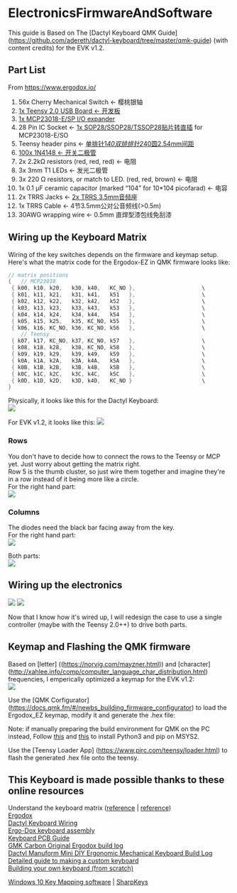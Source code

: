 # ElectronicsFirmwareAndSoftware
This guide is Based on The [Dactyl Keyboard QMK Guide] (https://github.com/adereth/dactyl-keyboard/tree/master/qmk-guide) (with content credits) for the EVK v1.2.    

## Part List 
From https://www.ergodox.io/  
1. 56x Cherry Mechanical Switch <- 樱桃银轴
2. [1x Teensy 2.0 USB Board <- 开发板](https://item.taobao.com/item.htm?spm=a1z09.2.0.0.7d1f2e8depIv8w&id=537590679522&_u=b1t8kl8uaf14)
3. [1x MCP23018-E/SP I/O expander](https://item.taobao.com/item.htm?spm=a1z09.2.0.0.7d1f2e8depIv8w&id=590535614070&_u=b1t8kl8u64f3)  
4. 28 Pin IC Socket <- [1x SOP28/SSOP28/TSSOP28贴片转直插](https://detail.tmall.com/item.htm?id=13259612993&spm=a1z09.2.0.0.7d1f2e8depIv8w&_u=b1t8kl8ud655) for MCP23018-E/SO
5. Teensy header pins <- [单排针1*40双排排针2*40圆2.54mm间距](https://detail.tmall.com/item.htm?id=13700799942&spm=a1z09.2.0.0.7d1f2e8depIv8w&_u=b1t8kl8ud5aa)  
6. [100x 1N4148 <- 开关二极管](https://detail.tmall.com/item.htm?id=15641176828&spm=a1z09.2.0.0.7d1f2e8depIv8w&_u=b1t8kl8u798e)  
7. 2x 2.2kΩ resistors (red, red, red) <- 电阻  
8. 3x 3mm T1 LEDs <- 发光二极管  
9. 3x 220 Ω resistors, or match to LED. (red, red, brown) <- 电阻  
10. 1x 0.1 µF ceramic capacitor (marked “104” for 10*104 picofarad) <- 电容  
11. 2x TRRS Jacks <- [2x TRRS 3.5mm音频座](https://detail.tmall.com/item.htm?id=601564458381&spm=a1z09.2.0.0.7d1f2e8depIv8w&_u=b1t8kl8uc061)  
12. 1x TRRS Cable <- 4节3.5mm公对公音频线(>0.5m)  
13. 30AWG wrapping wire <- 0.5mm 直焊型漆包线免刮漆

## Wiring up the Keyboard Matrix

Wiring of the key switches depends on the firmware and keymap setup. Here's what the matrix code for the Ergodox-EZ in QMK firmware looks like:  

```c
// matrix positions
{   // MCP23018
 { k00, k10, k20,   k30, k40,   KC_NO },                     \
 { k01, k11, k21,   k31, k41,   k51   },                     \
 { k02, k12, k22,   k32, k42,   k52   },                     \
 { k03, k13, k23,   k33, k43,   k53   },                     \
 { k04, k14, k24,   k34, k44,   k54   },                     \
 { k05, k15, k25,   k35, KC_NO, k55   },                     \
 { k06, k16, KC_NO, k36, KC_NO, k56   },                     \
    // Teensy
 { k07, k17, KC_NO, k37, KC_NO, k57   },                     \
 { k08, k18, k28,   k38, KC_NO, k58   },                     \
 { k09, k19, k29,   k39, k49,   k59   },                     \
 { k0A, k1A, k2A,   k3A, k4A,   k5A   },                     \
 { k0B, k1B, k2B,   k3B, k4B,   k5B   },                     \
 { k0C, k1C, k2C,   k3C, k4C,   k5C   },                     \
 { k0D, k1D, k2D,   k3D, k4D,   KC_NO }                      \
}
```
Physically, it looks like this for the Dactyl Keyboard:  
<img src="./Images/dactyl-keymapping.png"> 

For EVK v1.2, it looks like this:
<img src="./Images/EVKv1.2_Keymapping.jpg"> 

### Rows
You don't have to decide how to connect the rows to the Teensy or MCP yet. Just worry about getting the matrix right.  
Row 5 is the thumb cluster, so just wire them together and imagine they're in a row instead of it being more like a circle.  
For the right hand part:  
<img src="./Images/RightHandRowWiring.jpg"> 

### Columns
The diodes need the black bar facing away from the key.  
For the right hand part:  
<img src="./Images/RightHandMatrix.jpg"> 

Both parts:  
<img src="./Images/BothHandMatrices.jpg"> 


## Wiring up the electronics
<img src="./Images/dactyl-circuit-diagram.png">  
 
<img src="./Images/FullWiring.jpg"> 

Now that I know how it's wired up, I will redesign the case to use a single controller (maybe with the Teensy 2.0++) to drive both parts.



## Keymap and Flashing the QMK firmware
Based on [letter] ((https://norvig.com/mayzner.html)) and [character] (http://xahlee.info/comp/computer_language_char_distribution.html) frequencies, I emperically optimized a keymap for the EVK v1.2:  
<img src="./Images/TemporaryKeymap.PNG"> 

Use the [QMK Corfigurator] (https://docs.qmk.fm/#/newbs_building_firmware_configurator) to load the Ergodox_EZ keymap, modify it and generate the .hex file:  


Note: if manually preparing the build environment for QMK on the PC instead, Follow [this](https://stackoverflow.com/questions/41932407/which-python-should-i-install-and-how-when-using-msys2) and [this](https://stackoverflow.com/questions/48087004/installing-pip-on-msys) to install Python3 and pip on MSYS2.  

Use the [Teensy Loader App] (https://www.pjrc.com/teensy/loader.html) to flash the generated .hex file onto the teensy.  








## This Keyboard is made possible thanks to these online resources
Understand the keyboard matrix ([reference](https://www.dribin.org/dave/keyboard/one_html/) | [reference](https://deskthority.net/wiki/Rollover,_blocking_and_ghosting))  
[Ergodox](https://www.ergodox.io/)  
[Dactyl Keyboard Wiring](https://github.com/adereth/dactyl-keyboard/blob/master/guide/README.org#wiring)   
[Ergo-Dox keyboard assembly](https://www.youtube.com/watch?v=x1irVrAl3Ts)  
[Keyboard PCB Guide](https://github.com/ruiqimao/keyboard-pcb-guide)   
[GMK Carbon Original Ergodox build log](https://imgur.com/a/3riAB)  
[Dactyl Manuform Mini DIY Ergonomic Mechanical Keyboard Build Log](https://www.beekeeb.com/dactyl-manuform-mini-mechanical-keyboard-build-log/)   
[Detailed guide to making a custom keyboard](https://www.reddit.com/r/MechanicalKeyboards/comments/4l0p41/guide_detailed_guide_to_making_a_custom_keyboard/?utm_source=amp&utm_medium=&utm_content=post_body)  
[Building your own keyboard (from scratch)](https://medium.com/@monkeytypewritr/building-your-own-keyboard-from-scratch-bd0638c40850)  

[Windows 10 Key Mapping software](https://thegeekpage.com/top-10-best-free-key-mapping-software-for-windows-10/)&nbsp;| [SharpKeys](https://github.com/randyrants/sharpkeys/releases)



 